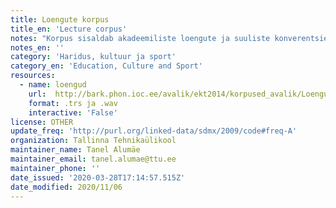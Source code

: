 ```yaml
---
title: Loengute korpus
title_en: 'Lecture corpus'
notes: "Korpus sisaldab akadeemiliste loengute ja suuliste konverentsiettekannete salvestisi.\r\nMaht\r\n4,6 Gb\r\n41 Tundi\r\nTegeliku kõne kestus\r\n40 Tundi\r\nAudio kestus\r\n41 Tundi\r\nIsikute andmed\r\nVanusevahemiku alamraja: 25\r\nVanusevahemiku ülemine raja: 60\r\nOsalejate arv: 80\r\nOsalejate vanus: Adult"
notes_en: ''
category: 'Haridus, kultuur ja sport'
category_en: 'Education, Culture and Sport'
resources:
  - name: loengud
    url:  http://bark.phon.ioc.ee/avalik/ekt2014/korpused_avalik/Loengusalvestused/Transkribeeritud/
    format: .trs ja .wav
    interactive: 'False'
license: OTHER
update_freq: 'http://purl.org/linked-data/sdmx/2009/code#freq-A'
organization: Tallinna Tehnikaülikool
maintainer_name: Tanel Alumäe
maintainer_email: tanel.alumae@ttu.ee
maintainer_phone: ''
date_issued: '2020-03-28T17:14:57.515Z'
date_modified: 2020/11/06
---
```


